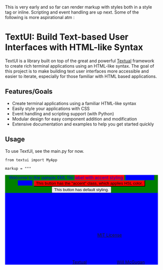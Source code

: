 
This is very early and so far can render markup with styles both in a style tag or inline.
Scripting and event handling are up next. Some of the following is more aspirational atm :


TextUI: Build Text-based User Interfaces with HTML-like Syntax
==============================================================

TextUI is a library built on top of the great and powerful [Textual](https://github.com/willmcgugan/textual) framework to create rich terminal applications using an HTML-like syntax. The goal of this project is to make building text user interfaces more accessible and easier to iterate, especially for those familiar with HTML based applications.



Features/Goals
--------

- Create terminal applications using a familiar HTML-like syntax
- Easily style your applications with CSS
- Event handling and scripting support (with Python)
- Modular design for easy component addition and modification
- Extensive documentation and examples to help you get started quickly


Usage
-----

To use TextUI, see the main.py for now.

    from textui import MyApp

    markup = """
<container>
    <style>
        .test {
            background: blue;
        }
        Header {
            background: green;
            color:blue;
        }
        Footer {
            background: blue;
        }
        .accent {
            background: red;
        }
    </style>
    <header/>
    <label id="accent">Welcome to the sample XML file</label>
    <label class="accent">label with accent styling.</label>
    <label class="test">label with blue styling.</label>
    <button class="accent">This button has the "accent" class, which applies HSL color.</button>
    <button>This button has default styling.</button>
    <footer/>
</container>
    """

    app = MyApp(markup)
    app.run()

License
-------

TextUI is released under the [MIT License](LICENSE).

Credits
-------

TextUI is built on top of the [Textual](https://github.com/Textualize/textual) framework by [Will McGugan](https://github.com/willmcgugan).
